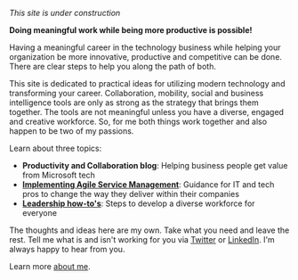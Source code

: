 _This site is under construction_

**Doing meaningful work while being more productive is possible!**  

Having a meaningful career in the technology business while helping your organization be more innovative, productive and competitive can be done. There are clear steps to help you along the path of both.      

This site is dedicated to practical ideas for utilizing modern technology and transforming your career.  Collaboration, mobility, social and business intelligence tools are only as strong as the strategy that brings them together.  The tools are not meaningful unless you have a diverse, engaged and creative workforce.  So, for me both things work together and also happen to be two of my passions.  

Learn about three topics:

- **Productivity and Collaboration blog**: Helping business people get value from Microsoft tech
- [**Implementing Agile Service Management**](.\asm\index.md): Guidance for IT and tech pros to change the way they deliver within their companies
- **[Leadership how-to's](.\leadership\index.md)**: Steps to develop a diverse workforce for everyone

The thoughts and ideas here are my own. Take what you need and leave the rest.  Tell me what is and isn't working for you via [Twitter](https://twitter.com/karuana) or [LinkedIn](https://linkedin.com/in/karuanagatimu).  I'm always happy to hear from you. 


Learn more [about me](aboutme.md). 
